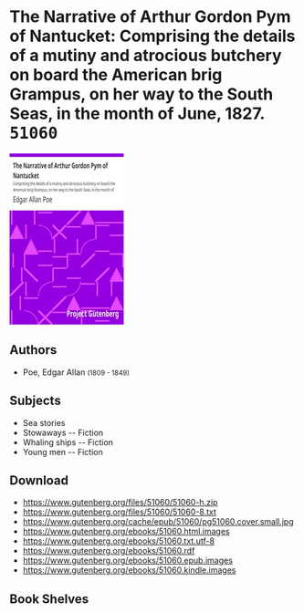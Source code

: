# The Narrative of Arthur Gordon Pym of Nantucket: Comprising the details of a mutiny and atrocious butchery on board the American brig Grampus, on her way to the South Seas, in the month of June, 1827. <kbd>51060</kbd>

![](./cover.medium.jpg "")

## Authors


 - Poe, Edgar Allan <small>(1809 - 1849)</small>

## Subjects


 - Sea stories
 - Stowaways -- Fiction
 - Whaling ships -- Fiction
 - Young men -- Fiction

## Download


 - https://www.gutenberg.org/files/51060/51060-h.zip
 - https://www.gutenberg.org/files/51060/51060-8.txt
 - https://www.gutenberg.org/cache/epub/51060/pg51060.cover.small.jpg
 - https://www.gutenberg.org/ebooks/51060.html.images
 - https://www.gutenberg.org/ebooks/51060.txt.utf-8
 - https://www.gutenberg.org/ebooks/51060.rdf
 - https://www.gutenberg.org/ebooks/51060.epub.images
 - https://www.gutenberg.org/ebooks/51060.kindle.images

## Book Shelves



